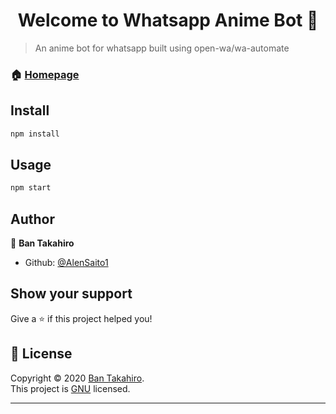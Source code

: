<h1 align="center">Welcome to Whatsapp Anime Bot 👋</h1>

> An anime bot for whatsapp built using open-wa/wa-automate

### 🏠 [Homepage](https://github.com/AlenSaito1/Whatsapp-Anime-Bot.git)

## Install

```sh
npm install
```

## Usage

```sh
npm start
```

## Author

👤 **Ban Takahiro**

* Github: [@AlenSaito1](https://github.com/AlenSaito1)

## Show your support

Give a ⭐️ if this project helped you!

## 📝 License

Copyright © 2020 [Ban Takahiro](https://github.com/AlenSaito1).<br />
This project is [GNU](https://github.com/AlenSaito1/Whatsapp-Anime-Bot/blob/master/LICENSE) licensed.

***
